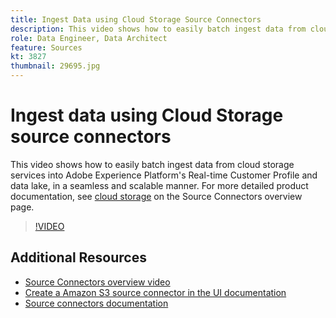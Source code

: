 ```yaml
---
title: Ingest Data using Cloud Storage Source Connectors
description: This video shows how to easily batch ingest data from cloud storage services into Adobe Experience Platform's Real-time Customer Profile and data lake, in a seamless and scalable manner.
role: Data Engineer, Data Architect
feature: Sources
kt: 3827
thumbnail: 29695.jpg
---
```


# Ingest data using Cloud Storage source connectors

This video shows how to easily batch ingest data from cloud storage services into Adobe Experience Platform's Real-time Customer Profile and data lake, in a seamless and scalable manner. For more detailed product documentation, see [cloud storage](https://experienceleague.adobe.com/docs/experience-platform/sources/home.html?lang=en#cloud-storage) on the Source Connectors overview page.

>[!VIDEO](https://video.tv.adobe.com/v/29695?quality=12&learn=on)

## Additional Resources

* [Source Connectors overview video](overview.md)
* [Create a Amazon S3 source connector in the UI documentation](https://experienceleague.adobe.com/docs/experience-platform/sources/ui-tutorials/create/cloud-storage/s3.html)
* [Source connectors documentation](https://experienceleague.adobe.com/docs/experience-platform/sources/home.html)